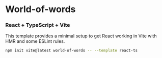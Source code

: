 # World-of-words

### React + TypeScript + Vite
This template provides a minimal setup to get React working in Vite with HMR and some ESLint rules.

```sh
npm init vite@latest world-of-words -- --template react-ts
```
